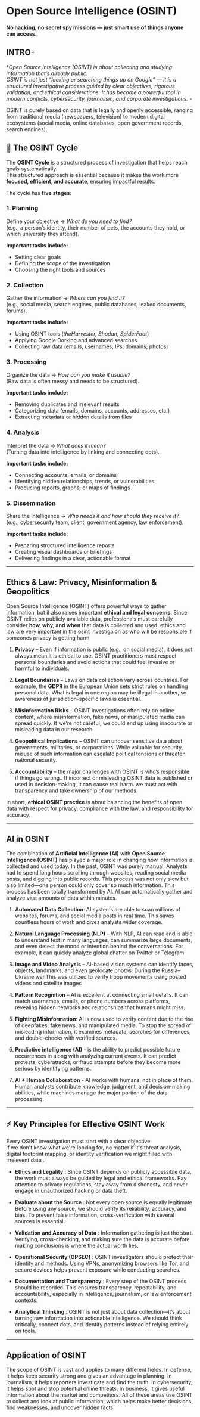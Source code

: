 # Open Source Intelligence (OSINT) 
**No hacking, no secret spy missions — just smart use of things anyone can access.**
## INTRO-
**Open Source Intelligence (OSINT) is about collecting and studying information that’s already public.  
OSINT is not just “looking or searching things up on Google” — it is a structured investigative process guided by clear objectives, rigorous validation, and ethical considerations.
It has become a powerful tool in modern conflicts, cybersecurity, journalism, and corporate investigations.
-*

OSINT is purely based on data that is legally and openly accessible, ranging from traditional media (newspapers, television) to modern digital ecosystems (social media, online databases, open government records, search engines).

## 🔄 **The OSINT Cycle**
The **OSINT Cycle** is a structured process of investigation that helps reach goals systematically.  
This structured approach is essential because it makes the work more **focused, efficient, and accurate**, ensuring impactful results.  

The cycle has **five stages**:  

### **1. Planning**

Define your objective → *What do you need to find?*  
(e.g., a person’s identity, their number of pets, the accounts they hold, or which university they attend).

**Important tasks include:**  
- Setting clear goals  
- Defining the scope of the investigation  
- Choosing the right tools and sources  

### 2. Collection

Gather the information → *Where can you find it?*  
(e.g., social media, search engines, public databases, leaked documents, forums).

**Important tasks include:**  
- Using OSINT tools (*theHarvester, Shodan, SpiderFoot*)  
- Applying Google Dorking and advanced searches  
- Collecting raw data (emails, usernames, IPs, domains, photos)  

### 3. Processing

Organize the data → *How can you make it usable?*  
(Raw data is often messy and needs to be structured).

**Important tasks include:**  
- Removing duplicates and irrelevant results  
- Categorizing data (emails, domains, accounts, addresses, etc.)  
- Extracting metadata or hidden details from files  

### 4. Analysis

Interpret the data → *What does it mean?*  
(Turning data into intelligence by linking and connecting dots).

**Important tasks include:**  
- Connecting accounts, emails, or domains  
- Identifying hidden relationships, trends, or vulnerabilities  
- Producing reports, graphs, or maps of findings  

### 5. Dissemination

Share the intelligence → *Who needs it and how should they receive it?*  
(e.g., cybersecurity team, client, government agency, law enforcement).

**Important tasks include:**  
- Preparing structured intelligence reports  
- Creating visual dashboards or briefings  
- Delivering findings in a clear, actionable format  

---

## **Ethics & Law: Privacy, Misinformation & Geopolitics**

Open Source Intelligence (OSINT) offers powerful ways to gather information, but it also raises important **ethical and legal concerns**. Since OSINT relies on publicly available data, professionals must carefully consider **how, why, and when** that data is collected and used.
ethics and law are very important in the osint investigaion as who will be responsible if someones privacy is getting harm

1. **Privacy** – Even if information is public (e.g., on social media), it does not always mean it is ethical to use. OSINT practitioners must respect personal boundaries and avoid actions that could feel invasive or harmful to individuals.

2. **Legal Boundaries** – Laws on data collection vary across countries. For example, the **GDPR** in the European Union sets strict rules on handling personal data. What is legal in one region may be illegal in another, so awareness of jurisdiction-specific laws is essential.

3. **Misinformation Risks** – OSINT investigations often rely on online content, where misinformation, fake news, or manipulated media can spread quickly. If we’re not careful, we could end up using inaccurate or misleading data in our research.

4. **Geopolitical Implications** – OSINT can uncover sensitive data about governments, militaries, or corporations. While valuable for security, misuse of such information can escalate political tensions or threaten national security.

6. **Accountability** – the major challenges with OSINT is who’s responsible if things go wrong.. If incorrect or misleading OSINT data is published or used in decision-making, it can cause real harm. we must act with transparency and take ownership of our methods.

In short, **ethical OSINT practice** is about balancing the benefits of open data with respect for privacy, compliance with the law, and responsibility for accuracy.

---
## **AI in OSINT** 
The combination of **Artificial Intelligence (AI)** with **Open Source Intelligence (OSINT)** has played a major role in changing how information is collected and used today. In the past, OSINT was purely manual. Analysts had to spend long hours scrolling through websites, reading social media posts, and digging into public records. This process was not only slow but also limited—one person could only cover so much information.
This process has been totally transformed by AI. AI can automatically gather and analyze vast amounts of data within minutes.
1. **Automated Data Collection**: AI systems are able to scan millions of websites, forums, and social media posts in real time. This saves countless hours of work and gives analysts wider coverage.

2. **Natural Language Processing (NLP)** – With NLP, AI can read and is able to understand text in many languages, can summarize large documents, and even detect the mood or intention behind the conversations. For example, it can quickly analyze global chatter on Twitter or Telegram.

3. **Image and Video Analysis** – AI-based vision systems can identify faces, objects, landmarks, and even geolocate photos. During the Russia–Ukraine war,This was utilized to verify troop movements using posted videos and satellite images 

4. **Pattern Recognition** – AI is excellent at connecting small details. It can match usernames, emails, or phone numbers across platforms, revealing hidden networks and relationships that humans might miss.

5. **Fighting Misinformation**: AI is now used to verify content due to the rise of deepfakes, fake news, and manipulated media.  To stop the spread of misleading information, it examines metadata, searches for differences, and double-checks with verified sources.

6. **Predictive intelligence (AI)** - is the ability to predict possible future occurrences in along with analyzing current events.  It can predict protests, cyberattacks, or fraud attempts before they become more serious by identifying patterns.

7. **AI + Human Collaboration** - AI works with humans, not in place of them.  Human analysts contribute knowledge, judgment, and decision-making abilities, while machines manage the major portion of the data processing.
---
## ⚡ Key Principles for Effective OSINT Work  

Every OSINT investigation must start with a clear objective  
if we don't know what we're looking for, no matter if it's threat analysis, digital footprint mapping, or identity verification we might filled with irrelevent data .  

- **Ethics and Legality** : 
Since OSINT depends on publicly accessible data, the work must always be guided by legal and ethical frameworks. Pay attention to privacy regulations, stay away from dishonesty, and never engage in unauthorized hacking or data theft. 

- **Evaluate about the Source** : 
Not every open source is equally legitimate. Before using any source, we should verify its reliability, accuracy, and bias. To prevent false information, cross-verification with several sources is essential.  

- **Validation and Accuracy of Data** : 
Information gathering is just the start. Verifying, cross-checking, and making sure the data is accurate before making conclusions is where the actual worth lies.  

- **Operational Security (OPSEC)**  :
OSINT investigators should protect their identity and methods. Using VPNs, anonymizing browsers like Tor, and secure devices helps prevent exposure while conducting searches.  

- **Documentation and Transparency** : 
Every step of the OSINT process should be recorded. This ensures transparency, repeatability, and accountability, especially in intelligence, journalism, or law enforcement contexts.  

- **Analytical Thinking** : 
OSINT is not just about data collection—it’s about turning raw information into actionable intelligence. We should think critically, connect dots, and identify patterns instead of relying entirely on tools.  

---
## Application of OSINT

The scope of OSINT is vast and applies to many different fields. In defense, it helps keep security strong and gives an advantage in planning. In journalism, it helps reporters investigate and find the truth. In cybersecurity, it helps spot and stop potential online threats. In business, it gives useful information about the market and competitors. All of these areas use OSINT to collect and look at public information, which helps make better decisions, find weaknesses, and uncover hidden facts.
